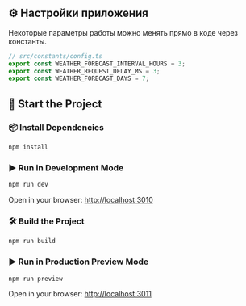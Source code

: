 ## ⚙️ Настройки приложения

Некоторые параметры работы можно менять прямо в коде через константы.

```ts
// src/constants/config.ts
export const WEATHER_FORECAST_INTERVAL_HOURS = 3;
export const WEATHER_REQUEST_DELAY_MS = 3;
export const WEATHER_FORECAST_DAYS = 7;
```



## 🚀 Start the Project

### 📦 Install Dependencies

```bash
npm install
```

### ▶️ Run in Development Mode

```bash
npm run dev
```

Open in your browser: [http://localhost:3010](http://localhost:3010)

### 🛠️ Build the Project

```bash
npm run build
```

### ▶️ Run in Production Preview Mode

```bash
npm run preview
```

Open in your browser: [http://localhost:3011](http://localhost:3011)
